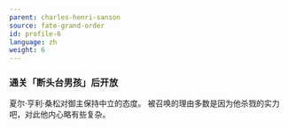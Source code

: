 ```yaml
---
parent: charles-henri-sanson
source: fate-grand-order
id: profile-6
language: zh
weight: 6
---
```


### 通关「断头台男孩」后开放

夏尔·亨利·桑松对御主保持中立的态度。
被召唤的理由多数是因为他杀戮的实力吧，对此他内心略有些复杂。
